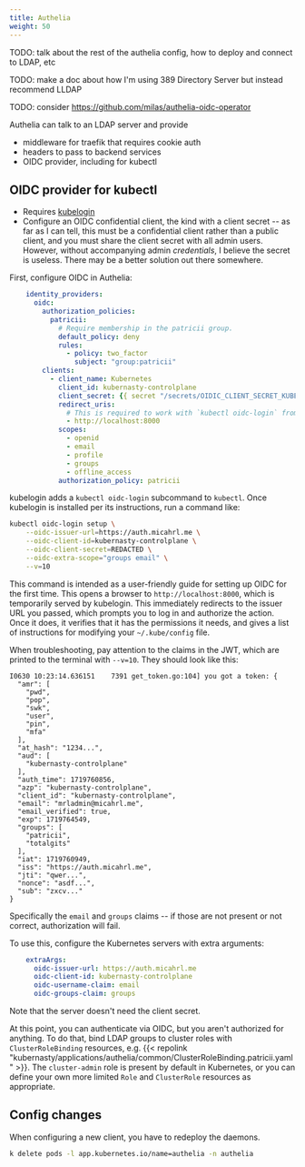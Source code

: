 ```yaml
---
title: Authelia
weight: 50
---
```


TODO: talk about the rest of the authelia config, how to deploy and connect to LDAP, etc

TODO: make a doc about how I'm using 389 Directory Server but instead recommend LLDAP

TODO: consider <https://github.com/milas/authelia-oidc-operator>

Authelia can talk to an LDAP server and provide

* middleware for traefik that requires cookie auth
* headers to pass to backend services
* OIDC provider, including for kubectl

## OIDC provider for kubectl

* Requires [kubelogin](https://github.com/int128/kubelogin)
* Configure an OIDC confidential client, the kind with a client secret --
  as far as I can tell, this must be a confidential client rather than a public client,
  and you must share the client secret with all admin users.
  However, without accompanying admin _credentials_,
  I believe the secret is useless.
  There may be a better solution out there somewhere.

First, configure OIDC in Authelia:

```yaml
    identity_providers:
      oidc:
        authorization_policies:
          patricii:
            # Require membership in the patricii group.
            default_policy: deny
            rules:
              - policy: two_factor
                subject: "group:patricii"
        clients:
          - client_name: Kubernetes
            client_id: kubernasty-controlplane
            client_secret: {{ secret "/secrets/OIDIC_CLIENT_SECRET_KUBERNASTY" }}
            redirect_uris:
              # This is required to work with `kubectl oidc-login` from <https://github.com/int128/kubelogin>
              - http://localhost:8000
            scopes:
              - openid
              - email
              - profile
              - groups
              - offline_access
            authorization_policy: patricii
```

kubelogin adds a `kubectl oidc-login` subcommand to `kubectl`.
Once kubelogin is installed per its instructions, run a command like:

```sh
kubectl oidc-login setup \
    --oidc-issuer-url=https://auth.micahrl.me \
    --oidc-client-id=kubernasty-controlplane \
    --oidc-client-secret=REDACTED \
    --oidc-extra-scope="groups email" \
    --v=10
```

This command is intended as a user-friendly guide for setting up OIDC for the first time.
This opens a browser to `http://localhost:8000`, which is temporarily served by kubelogin.
This immediately redirects to the issuer URL you passed,
which prompts you to log in and authorize the action.
Once it does, it verifies that it has the permissions it needs,
and gives a list of instructions for modifying your `~/.kube/config` file.

When troubleshooting, pay attention to the claims in the JWT,
which are printed to the terminal with `--v=10`.
They should look like this:

```text
I0630 10:23:14.636151    7391 get_token.go:104] you got a token: {
  "amr": [
    "pwd",
    "pop",
    "swk",
    "user",
    "pin",
    "mfa"
  ],
  "at_hash": "1234...",
  "aud": [
    "kubernasty-controlplane"
  ],
  "auth_time": 1719760856,
  "azp": "kubernasty-controlplane",
  "client_id": "kubernasty-controlplane",
  "email": "mrladmin@micahrl.me",
  "email_verified": true,
  "exp": 1719764549,
  "groups": [
    "patricii",
    "totalgits"
  ],
  "iat": 1719760949,
  "iss": "https://auth.micahrl.me",
  "jti": "qwer...",
  "nonce": "asdf...",
  "sub": "zxcv..."
}
```

Specifically the `email` and `groups` claims --
if those are not present or not correct,
authorization will fail.

To use this, configure the Kubernetes servers with extra arguments:

```yaml
    extraArgs:
      oidc-issuer-url: https://auth.micahrl.me
      oidc-client-id: kubernasty-controlplane
      oidc-username-claim: email
      oidc-groups-claim: groups
```

Note that the server doesn't need the client secret.

At this point, you can authenticate via OIDC, but you aren't authorized for anything.
To do that, bind LDAP groups to cluster roles with `ClusterRoleBinding` resources,
e.g. {{< repolink "kubernasty/applications/authelia/common/ClusterRoleBinding.patricii.yaml" >}}.
The `cluster-admin` role is present by default in Kubernetes,
or you can define your own more limited `Role` and `ClusterRole` resources as appropriate.

## Config changes

When configuring a new client, you have to redeploy the daemons.

```sh
k delete pods -l app.kubernetes.io/name=authelia -n authelia
```
